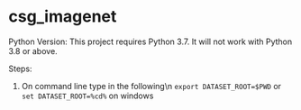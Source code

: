 # csg_imagenet
Python Version: This project requires Python 3.7. It will not work with Python 3.8 or above.

Steps:

1. On command line type in  the following\n
 `export DATASET_ROOT=$PWD`  or `set DATASET_ROOT=%cd%` on windows
